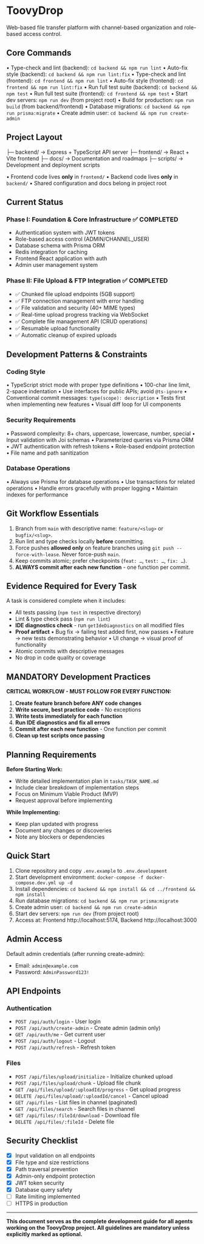 # ToovyDrop

Web-based file transfer platform with channel-based organization and role-based access control.

## Core Commands

• Type-check and lint (backend): `cd backend && npm run lint`
• Auto-fix style (backend): `cd backend && npm run lint:fix`
• Type-check and lint (frontend): `cd frontend && npm run lint`
• Auto-fix style (frontend): `cd frontend && npm run lint:fix`
• Run full test suite (backend): `cd backend && npm test`
• Run full test suite (frontend): `cd frontend && npm test`
• Start dev servers: `npm run dev` (from project root)
• Build for production: `npm run build` (from backend/frontend)
• Database migrations: `cd backend && npm run prisma:migrate`
• Create admin user: `cd backend && npm run create-admin`

## Project Layout

├─ backend/ → Express + TypeScript API server
├─ frontend/ → React + Vite frontend
├─ docs/ → Documentation and roadmaps
├─ scripts/ → Development and deployment scripts

• Frontend code lives **only** in `frontend/`
• Backend code lives **only** in `backend/`
• Shared configuration and docs belong in project root

## Current Status

### Phase I: Foundation & Core Infrastructure ✅ COMPLETED
- Authentication system with JWT tokens
- Role-based access control (ADMIN/CHANNEL_USER)
- Database schema with Prisma ORM
- Redis integration for caching
- Frontend React application with auth
- Admin user management system

### Phase II: File Upload & FTP Integration ✅ COMPLETED
- ✅ Chunked file upload endpoints (5GB support)
- ✅ FTP connection management with error handling
- ✅ File validation and security (40+ MIME types)
- ✅ Real-time upload progress tracking via WebSocket
- ✅ Complete file management API (CRUD operations)
- ✅ Resumable upload functionality
- ✅ Automatic cleanup of expired uploads

## Development Patterns & Constraints

### Coding Style
• TypeScript strict mode with proper type definitions
• 100-char line limit, 2-space indentation
• Use interfaces for public APIs; avoid `@ts-ignore`
• Conventional commit messages: `type(scope): description`
• Tests first when implementing new features
• Visual diff loop for UI components

### Security Requirements
• Password complexity: 8+ chars, uppercase, lowercase, number, special
• Input validation with Joi schemas
• Parameterized queries via Prisma ORM
• JWT authentication with refresh tokens
• Role-based endpoint protection
• File name and path sanitization

### Database Operations
• Always use Prisma for database operations
• Use transactions for related operations
• Handle errors gracefully with proper logging
• Maintain indexes for performance

## Git Workflow Essentials

1. Branch from `main` with descriptive name: `feature/<slug>` or `bugfix/<slug>`.
2. Run lint and type checks locally **before** committing.
3. Force pushes **allowed only** on feature branches using `git push --force-with-lease`. Never force-push `main`.
4. Keep commits atomic; prefer checkpoints (`feat: …`, `test: …`, `fix: …`).
5. **ALWAYS commit after each new function** - one function per commit.

## Evidence Required for Every Task

A task is considered complete when it includes:

- All tests passing (`npm test` in respective directory)
- Lint & type check pass (`npm run lint`)
- **IDE diagnostics check** - run `getIdeDiagnostics` on all modified files
- **Proof artifact**
  • Bug fix → failing test added first, now passes
  • Feature → new tests demonstrating behavior
  • UI change → visual proof of functionality
- Atomic commits with descriptive messages
- No drop in code quality or coverage

## MANDATORY Development Practices

**CRITICAL WORKFLOW - MUST FOLLOW FOR EVERY FUNCTION:**

1. **Create feature branch before ANY code changes**
2. **Write secure, best practice code** - No exceptions
3. **Write tests immediately for each function**
4. **Run IDE diagnostics and fix all errors**
5. **Commit after each new function** - One function per commit
6. **Clean up test scripts once passing**

## Planning Requirements

**Before Starting Work:**
- Write detailed implementation plan in `tasks/TASK_NAME.md`
- Include clear breakdown of implementation steps
- Focus on Minimum Viable Product (MVP)
- Request approval before implementing

**While Implementing:**
- Keep plan updated with progress
- Document any changes or discoveries
- Note any blockers or dependencies

## Quick Start

1. Clone repository and copy `.env.example` to `.env.development`
2. Start development environment: `docker-compose -f docker-compose.dev.yml up -d`
3. Install dependencies: `cd backend && npm install && cd ../frontend && npm install`
4. Run database migrations: `cd backend && npm run prisma:migrate`
5. Create admin user: `cd backend && npm run create-admin`
6. Start dev servers: `npm run dev` (from project root)
7. Access at: Frontend http://localhost:5174, Backend http://localhost:3000

## Admin Access

Default admin credentials (after running create-admin):
- Email: `admin@example.com`
- Password: `AdminPassword123!`

## API Endpoints

### Authentication
- `POST /api/auth/login` - User login
- `POST /api/auth/create-admin` - Create admin (admin only)
- `GET /api/auth/me` - Get current user
- `POST /api/auth/logout` - Logout
- `POST /api/auth/refresh` - Refresh token

### Files
- `POST /api/files/upload/initialize` - Initialize chunked upload
- `POST /api/files/upload/chunk` - Upload file chunk
- `GET /api/files/upload/:uploadId/progress` - Get upload progress
- `DELETE /api/files/upload/:uploadId/cancel` - Cancel upload
- `GET /api/files` - List files in channel (paginated)
- `GET /api/files/search` - Search files in channel
- `GET /api/files/:fileId/download` - Download file
- `DELETE /api/files/:fileId` - Delete file

## Security Checklist

- [x] Input validation on all endpoints
- [x] File type and size restrictions
- [x] Path traversal prevention
- [x] Admin-only endpoint protection
- [x] JWT token security
- [x] Database query safety
- [ ] Rate limiting implemented
- [ ] HTTPS in production

---

**This document serves as the complete development guide for all agents working on the ToovyDrop project. All guidelines are mandatory unless explicitly marked as optional.**
